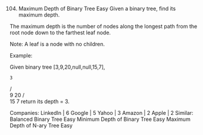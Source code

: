104. Maximum Depth of Binary Tree
Easy
Given a binary tree, find its maximum depth.

The maximum depth is the number of nodes along the longest path from the root node down to the farthest leaf node.

Note: A leaf is a node with no children.

Example:

Given binary tree [3,9,20,null,null,15,7],

    3
   / \
  9  20
    /  \
   15   7
return its depth = 3.

Companies: LinkedIn | 6 Google | 5 Yahoo | 3 Amazon | 2 Apple | 2
Similar: 
Balanced Binary Tree Easy
Minimum Depth of Binary Tree Easy
Maximum Depth of N-ary Tree Easy
